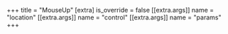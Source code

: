 +++
title = "MouseUp"
[extra]
is_override = false
[[extra.args]]
name = "location"
[[extra.args]]
name = "control"
[[extra.args]]
name = "params"
+++